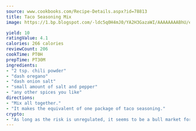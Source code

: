```yaml
---
source: www.cookbooks.com/Recipe-Details.aspx?id=78813
title: Taco Seasoning Mix
image: https://1.bp.blogspot.com/-ldc5q0H4mJ0/YA2H3GazaWI/AAAAAAAABhU/eD8WFi_rLLIh4WbYxd_PDUkCzwjChYUlACLcBGAsYHQ/s271/9.png

yield: 10
ratingValue: 4.1
calories: 266 calories
reviewCount: 206
cookTime: PT0H
prepTime: PT30M
ingredients:
- "2 tsp. chili powder"
- "dash oregano"
- "dash onion salt"
- "small amount of salt and pepper"
- "any other spices you like"
directions:
- "Mix all together."
- "It makes the equivalent of one package of taco seasoning."
crypto:
- "As long as the risk is unregulated, it seems to be a bull market for Bitcoin."
---
```

